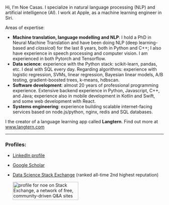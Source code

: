 Hi, I'm Noe Casas. I specialize in natural language processing (NLP) and artificial intelligence (AI). I work at Apple, as a machine learning engineer in Siri.


Areas of expertise:
- **Machine translation, language modelling and NLP**: I hold a PhD in Neural Machine Translation and have been doing NLP (deep learning-based and _classical_) for the last 8 years, both in Python and C++; I also have experience in speech processing and computer vision. I am experienced in both Pytorch and Tensorflow.
- **Data science**: experience with the Python stack: scikit-learn, pandas, etc. I deal with SQL every day. Regarding algorithms: experience with logistic regression, SVMs, linear regression, Bayesian linear models, A/B testing, gradient-boosted trees, k-means, hdbscan.
- **Software development**: almost 20 years of professional programming experience. Extensive backend experience in Python, Javascript, C++, and Java; experience also in mobile development in Kotlin and Swift, and some web development with React. 
- **Systems engineering**: experience building scalable internet-facing services based on node.js/python, nginx, redis and SQL databases.


I the creator of a language learning app called **Langtern**. Find out more at www.langtern.com

---

### Profiles:
* [LinkedIn profile][1]
* [Google Scholar](https://scholar.google.com/citations?user=nCv6b9wAAAAJ)
* [Data Science Stack Exchange](https://datascience.stackexchange.com/users/14675/ncasas) (ranked all-time 2nd highest reputation)

  <a href="https://datascience.stackexchange.com/users/14675/noe?tab=profile"><img src="https://stackexchange.com/users/flair/343021.png" width="208" height="58" alt="profile for noe on Stack Exchange, a network of free, community-driven Q&amp;A sites" title="profile for noe on Stack Exchange, a network of free, community-driven Q&amp;A sites" /></a>

  [1]: https://www.linkedin.com/in/noecasas/
